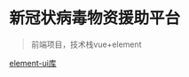 # 新冠状病毒物资援助平台

> 前端项目，技术栈vue+element

[element-ui库](https://element.eleme.cn/#/zh-CN/component/installation)
